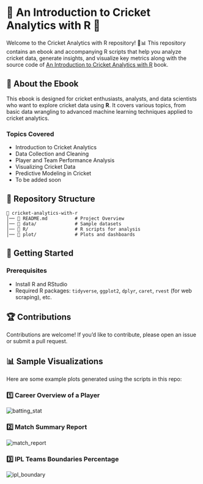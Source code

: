 # 📘 An Introduction to Cricket Analytics with R 🏏

Welcome to the Cricket Analytics with R repository! 🏏📊 This repository contains an ebook and accompanying R scripts that help you analyze cricket data, generate insights, and visualize key metrics along with the source code of [An Introduction to Cricket Analytics with R](https://samrit.quarto.pub/cabr/) book.

## 📖 About the Ebook
This ebook is designed for cricket enthusiasts, analysts, and data scientists who want to explore cricket data using **R**. It covers various topics, from basic data wrangling to advanced machine learning techniques applied to cricket analytics.

### Topics Covered
- Introduction to Cricket Analytics
- Data Collection and Cleaning
- Player and Team Performance Analysis
- Visualizing Cricket Data
- Predictive Modeling in Cricket
- To be added soon

## 📂 Repository Structure

```
📁 cricket-analytics-with-r
│── 📄 README.md          # Project Overview  
│── 📂 data/              # Sample datasets  
│── 📂 R/                 # R scripts for analysis  
│── 📂 plot/              # Plots and dashboards  
```
## 🚀 Getting Started
### Prerequisites
- Install R and RStudio
- Required R packages: `tidyverse`, `ggplot2`, `dplyr`, `caret`, `rvest` (for web scraping), etc.

## 🏆 Contributions
Contributions are welcome! If you’d like to contribute, please open an issue or submit a pull request.

## 📊 Sample Visualizations
Here are some example plots generated using the scripts in this repo:
### 1️⃣ Career Overview of a Player
![batting_stat](https://github.com/user-attachments/assets/16aaeb92-f42e-4762-9006-f8eb0ea58b5f)

### 2️⃣ Match Summary Report
![match_report](https://github.com/user-attachments/assets/46af2d6c-7851-42d5-abd3-83609f31decd)

### 3️⃣ IPL Teams Boundaries Percentage
![ipl_boundary](https://github.com/user-attachments/assets/c8966296-918c-4657-9aad-2e1e2f20a513)

